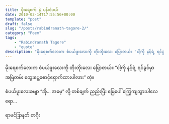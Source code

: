```yaml
---
title: မိုးရေစက် နဲ့ ပန်းစံပယ်
date: 2010-02-14T17:55:56+00:00
template: "post"  
draft: false  
slug: "/posts/rabindranath-tagore-2/"  
category: "Poem"
tags:
    - "Rabindranath Tagore"
    - "quote"
description: "မိုးရေစက်လေးက စံပယ်ဖူးလေးကို တိုးတိုးလေး ပြောတယ်။ 'ငါ့ကို နင့်ရဲ့ ရင်ခွင်မှာ အမြဲတမ်း ထွေးပွေ့စောင့်ရှောက်ထားပါလား' တဲ့။"
---
```

မိုးရေစက်လေးက စံပယ်ဖူးလေးကို တိုးတိုးလေး ပြောတယ်။ &#8220;ငါ့ကို နင့်ရဲ့ ရင်ခွင်မှာ အမြဲတမ်း ထွေးပွေ့စောင့်ရှောက်ထားပါလား&#8221; တဲ့။

စံပယ်ဖူးလေးခမျာ &#8220;အို&#8230; အမေ့&#8221; လို့ တစ်ချက် ညည်းပြီး မြေပေါ် ကြွေကျသွားပါလေရော&#8230;

ရာဗင်ဒြာနတ် တဂိုး